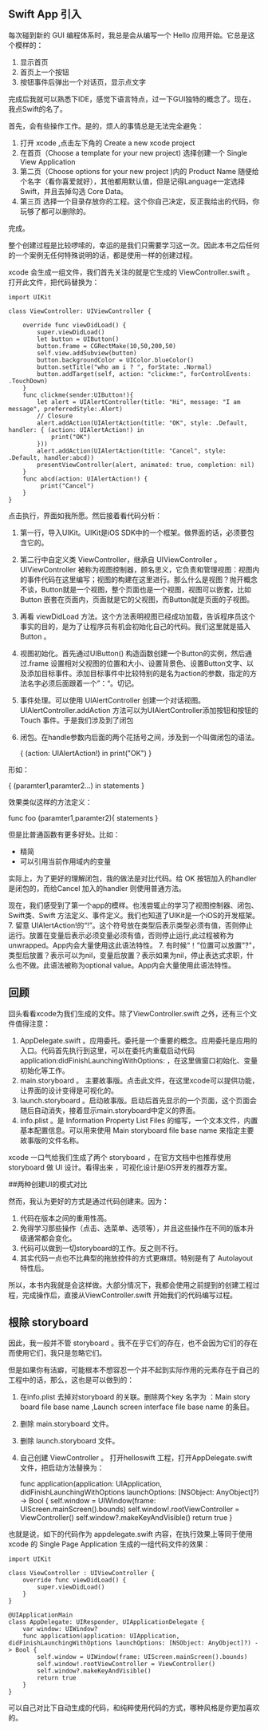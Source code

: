 ## Swift App 引入

每次碰到新的 GUI 编程体系时，我总是会从编写一个 Hello 应用开始。它总是这个模样的：

1. 显示首页
2. 首页上一个按钮
3. 按钮事件后弹出一个对话页，显示点文字

完成后我就可以熟悉下IDE，感觉下语言特点，过一下GUI独特的概念了。现在，我点Swift的名了。

首先，会有些操作工作。是的，烦人的事情总是无法完全避免：

1. 打开 xcode ,点击左下角的 Create a new xcode project
2. 在首页（Choose a template for your new project) 选择创建一个 Single View Application
3. 第二页（Choose options for your new project )内的 Product Name 随便给个名字（看你喜爱就好），其他都用默认值，但是记得Language一定选择Swift，并且去掉勾选 Core Data。
4. 第三页 选择一个目录存放你的工程。这个你自己决定，反正我给出的代码，你玩够了都可以删除的。 

完成。

整个创建过程是比较啰嗦的，幸运的是我们只需要学习这一次。因此本书之后任何的一个案例无任何特殊说明的话，都是使用一样的创建过程。

xcode 会生成一组文件，我们首先关注的就是它生成的 ViewController.swift 。打开此文件，把代码替换为：

	import UIKit
	
	class ViewController: UIViewController {
	
	    override func viewDidLoad() {
	        super.viewDidLoad()
	        let button = UIButton()
	        button.frame = CGRectMake(10,50,200,50)
	        self.view.addSubview(button)
	        button.backgroundColor = UIColor.blueColor()
	        button.setTitle("who am i ? ", forState: .Normal)
	        button.addTarget(self, action: "clickme:", forControlEvents: .TouchDown)
	    }
	    func clickme(sender:UIButton!){
	        let alert = UIAlertController(title: "Hi", message: "I am message", preferredStyle:.Alert)
	        // Closure
	        alert.addAction(UIAlertAction(title: "OK", style: .Default, handler: { (action: UIAlertAction!) in
	            print("OK")
	        }))
	        alert.addAction(UIAlertAction(title: "Cancel", style: .Default, handler:abcd))
	        presentViewController(alert, animated: true, completion: nil)
	    }
	    func abcd(action: UIAlertAction!) {
	         print("Cancel")
	    }
	}

点击执行，界面如我所愿。然后接着看代码分析：

1. 第一行，导入UIKit。UIKit是iOS SDK中的一个框架。做界面的话，必须要包含它的。
2. 第二行中自定义类 ViewController，继承自 UIViewController 。UIViewController 被称为视图控制器，顾名思义，它负责和管理视图：视图内的事件代码在这里编写；视图的构建在这里进行。那么什么是视图？抛开概念不谈，Button就是一个视图，整个页面也是一个视图，视图可以嵌套，比如Button 嵌套在页面内，页面就是它的父视图，而Button就是页面的子视图。
3. 再看 viewDidLoad 方法。这个方法表明视图已经成功加载，告诉程序员这个事实的目的，是为了让程序员有机会初始化自己的代码。我们这里就是插入Button 。
4. 视图初始化。首先通过UIButton() 构造函数创建一个Button的实例，然后通过.frame 设置相对父视图的位置和大小、设置背景色、设置Button文字、以及添加目标事件。添加目标事件中比较特别的是名为action的参数，指定的方法名字必须后面跟着一个”：“。切记。
5. 事件处理。可以使用 UIAlertController 创建一个对话视图。UIAlertController.addAction 方法可以为UIAlertController添加按钮和按钮的Touch 事件。于是我们涉及到了闭包
6. 闭包。在handle参数内后面的两个花括号之间，涉及到一个叫做闭包的语法。

	 { (action: UIAlertAction!) in
		            print("OK")    }

形如：

{ (paramter1,paramter2...) in statements }

效果类似这样的方法定义：

func foo (paramter1,paramter2){
  statements 
}

但是比普通函数有更多好处。比如：

- 精简
-  可以引用当前作用域内的变量

实际上，为了更好的理解闭包，我的做法是对比代码。给 OK 按钮加入的handler是闭包的，而给Cancel 加入的handler 则使用普通方法。

现在，我们感受到了第一个app的模样。也浅尝辄止的学习了视图控制器、闭包、Swift类、Swift 
方法定义、事件定义。我们也知道了UIKit是一个iOS的开发框架。
7. 留意 UIAlertAction!的“!”。这个符号放在类型后表示类型必须有值，否则停止运行。放置在变量后表示必须变量必须有值，否则停止运行,此过程被称为unwrapped。App内会大量使用这此语法特性。
7. 有时候“！”位置可以放置"?"，类型后放置？表示可以为nil，变量后放置？表示如果为nil，停止表达式求职，什么也不做。此语法被称为optional value。App内会大量使用此语法特性。

## 回顾

回头看看xcode为我们生成的文件。除了ViewController.swift 之外，还有三个文件值得注意：

1.  AppDelegate.swift 。应用委托。委托是一个重要的概念。应用委托是应用的入口。代码首先执行到这里，可以在委托内重载启动代码application:didFinishLaunchingWithOptions: ，在这里做窗口初始化、变量初始化等工作。
2.  main.storyboard 。  主要故事版。点击此文件，在这里xcode可以提供功能，让界面的设计变得是可视化的。
3.  launch.storyboard 。启动故事版。启动后首先显示的一个页面，这个页面会随后自动消失，接着显示main.storyboard中定义的界面。
4. info.plist 。是 Information Property List Files 的缩写，一个文本文件，内置基本配置信息。可以用来使用 Main storyboard file base name 来指定主要故事版的文件名称。

xcode 一口气给我们生成了两个 storyboard ，在官方文档中也推荐使用 storyboard  做 UI 设计。看得出来 ，可视化设计是iOS开发的推荐方案。

##两种创建UI的模式对比

然而，我认为更好的方式是通过代码创建来。因为：

1. 代码在版本之间的重用性高。
2. 免得学习那些操作（点击、选菜单、选项等），并且这些操作在不同的版本升级通常都会变化。
3. 代码可以做到一切storyboard的工作。反之则不行。
4. 其实代码一点也不比典型的拖放控件的方式更麻烦。特别是有了 Autolayout 特性后。

所以，本书内我就是会这样做。大部分情况下，我都会使用之前提到的创建工程过程，完成操作后，直接从ViewController.swift 开始我们的代码编写过程。

## 根除 storyboard 

因此，我一般并不管 storyboard 。我不在乎它们的存在，也不会因为它们的存在而使用它们，我只是忽略它们。

但是如果你有洁癖，可能根本不想容忍一个并不起到实际作用的元素存在于自己的工程中的话，那么，这也是可以做到的：

1.  在info.plist 去掉对storyboard 的关联。删除两个key 名字为 ：Main story board file base name ,Launch screen interface file base name 的条目。
2.  删除 main.storyboard 文件。  
3.  删除 launch.storyboard 文件。
3.  自己创建 ViewController 。
打开helloswift 工程，打开AppDelegate.swift 文件，把启动方法替换为：

	 func application(application: UIApplication, didFinishLaunchingWithOptions launchOptions: [NSObject: AnyObject]?) -> Bool {
	        self.window = UIWindow(frame: UIScreen.mainScreen().bounds)
	        self.window!.rootViewController = ViewController()
	        self.window?.makeKeyAndVisible()
	        return true
	    }

也就是说，如下的代码作为 appdelegate.swift 内容，在执行效果上等同于使用 xcode 的 Single Page Application 生成的一组代码文件的效果：

	
	import UIKit

	class ViewController : UIViewController {
	    override func viewDidLoad() {
	        super.viewDidLoad()
	    }
	}

	@UIApplicationMain
	class AppDelegate: UIResponder, UIApplicationDelegate {
	    var window: UIWindow?
	    func application(application: UIApplication, didFinishLaunchingWithOptions launchOptions: [NSObject: AnyObject]?) -> Bool {
	        self.window = UIWindow(frame: UIScreen.mainScreen().bounds)
	        self.window!.rootViewController = ViewController()
	        self.window?.makeKeyAndVisible()
	        return true
	    }
	}

可以自己对比下自动生成的代码，和纯粹使用代码的方式，哪种风格是你更加喜欢的。


